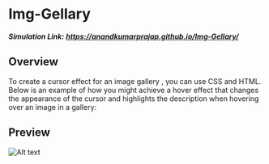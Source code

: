 # Img-Gellary
***Simulation Link: https://anandkumarprajap.github.io/Img-Gellary/***

## Overview
To create a cursor effect for an image gallery , you can use CSS and HTML. Below is an example of how you might achieve a hover effect that changes the appearance of the cursor and highlights the description when hovering over an image in a gallery:

## Preview
![Alt text](https://anandkumarprajap.github.io/Img-Gellary/)
